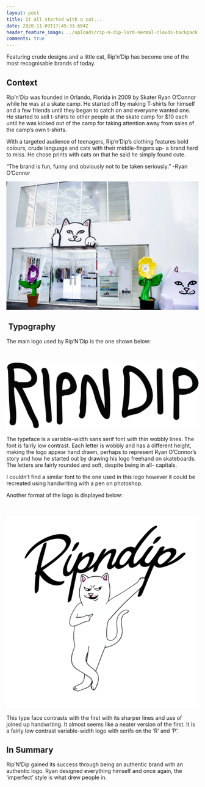 ```yaml
---
layout: post
title: It all started with a cat...
date: 2020-11-09T17:45:33.604Z
header_feature_image: ../uploads/rip-n-dip-lord-nermal-clouds-backpack.png
comments: true
---
```

Featuring crude designs and a little cat, Rip’n’Dip has become one of the most recognisable brands of today. 

## Context

Rip’n’Dip was founded in Orlando, Florida in 2009 by Skater Ryan O’Connor while he was at a skate camp. He started off by making T-shirts for himself and a few friends until they began to catch on and everyone wanted one. He started to sell t-shirts to other people at the skate camp for $10 each until he was kicked out of the camp for taking attention away from sales of the camp’s own t-shirts. 

With a targeted audience of teenagers, Rip’n’Dip’s clothing features bold colours, crude language and cats with their middle-fingers up- a brand hard to miss. He chose prints with cats on that he said he simply found cute. 

“The brand is fun, funny and obviously not to be taken seriously.” -Ryan O’Connor

![Rip'N'Dip LA shop](../uploads/rip-n-dip-.jpg "Rip'N'Dip LA shop")

##  Typography

The main logo used by Rip’N’Dip is the one shown below:

 

![Rip'N'Dip logo](../uploads/rip-n-dip-logo.jpg "Rip'N'Dip logo")

The typeface is a variable-width sans serif font with thin wobbly lines. The font is fairly low contrast. Each letter is wobbly and has a different height, making the logo appear hand drawn, perhaps to represent Ryan O’Connor’s story and how he started out by drawing his logo freehand on skateboards. The letters are fairly rounded and soft, despite being in all- capitals.

I couldn’t find a similar font to the one used in this logo however it could be recreated using handwriting with a pen on photoshop. 

Another format of the logo is displayed below:

 

![Rip'N'Dip logo](../uploads/ripndip-leaning-nermal-4x4-wf.png "Rip'N'Dip logo")

This type face contrasts with the first with its sharper lines and use of joined up handwriting. It almost seems like a neater version of the first. It is a fairly low contrast variable-width logo with serifs on the ‘R’ and ‘P’. 

## In Summary

Rip’N’Dip gained its success through being an authentic brand with an authentic logo. Ryan designed everything himself and once again, the ‘imperfect’ style is what drew people in.